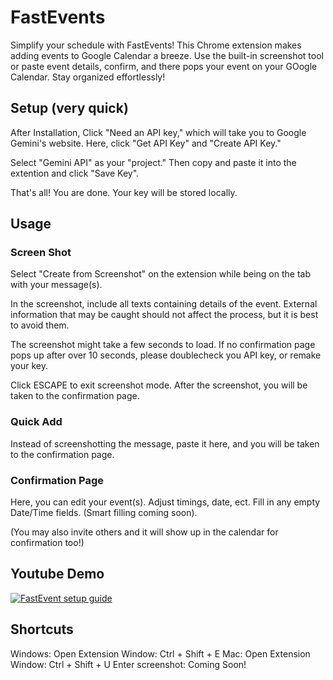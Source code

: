 # FastEvents

Simplify your schedule with FastEvents! This Chrome extension makes adding events to Google Calendar a breeze. Use the built-in screenshot tool or paste event details, confirm, and there pops your event on your GOogle Calendar. Stay organized effortlessly!

## Setup (very quick)

After Installation, Click "Need an API key," which will take you to Google Gemini's website. Here, click "Get API Key" and "Create API Key."

Select "Gemini API" as your "project." Then copy and paste it into the extention and click "Save Key". 

That's all! You are done. Your key will be stored locally.

## Usage

### Screen Shot

Select "Create from Screenshot" on the extension while being on the tab with your message(s). 

In the screenshot, include all texts containing details of the event. External information that may be caught should not affect the process, but it is best to avoid them. 

The screenshot might take a few seconds to load. If no confirmation page pops up after over 10 seconds, please doublecheck you API key, or remake your key.

Click ESCAPE to exit screenshot mode. 
After the screenshot, you will be taken to the confirmation page.

### Quick Add

Instead of screenshotting the message, paste it here, and you will be taken to the confirmation page.

### Confirmation Page

Here, you can edit your event(s). Adjust timings, date, ect. Fill in any empty Date/Time fields. (Smart filling coming soon).

(You may also invite others and it will show up in the calendar for confirmation too!)

## Youtube Demo

[![FastEvent setup guide](https://img.youtube.com/vi/yZX1OLRJInc/0.jpg)](https://www.youtube.com/watch?v=yZX1OLRJInc)


## Shortcuts

Windows: Open Extension Window: Ctrl + Shift + E
Mac: Open Extension Window: Ctrl + Shift + U
Enter screenshot: Coming Soon!
